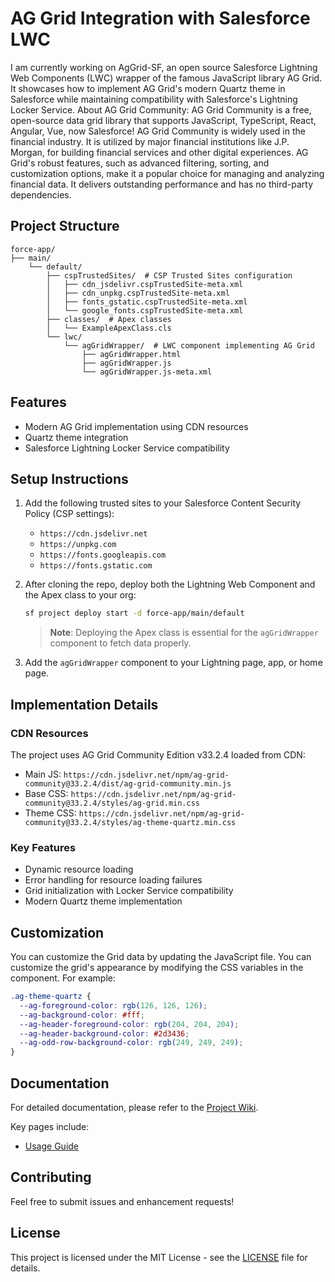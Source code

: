 # AG Grid Integration with Salesforce LWC

I am currently working on AgGrid-SF, an open source Salesforce Lightning Web Components (LWC) wrapper of the famous JavaScript library AG Grid. It showcases how to implement AG Grid's modern Quartz theme in Salesforce while maintaining compatibility with Salesforce's Lightning Locker Service.
About AG Grid Community:
AG Grid Community is a free, open-source data grid library that supports JavaScript, TypeScript, React, Angular, Vue, now Salesforce! AG Grid Community is widely used in the financial industry. It is utilized by major financial institutions like J.P. Morgan, for building financial services and other digital experiences. AG Grid's robust features, such as advanced filtering, sorting, and customization options, make it a popular choice for managing and analyzing financial data. It delivers outstanding performance and has no third-party dependencies.

## Project Structure

```
force-app/
├── main/
    └── default/
        ├── cspTrustedSites/  # CSP Trusted Sites configuration
        │   ├── cdn_jsdelivr.cspTrustedSite-meta.xml
        │   ├── cdn_unpkg.cspTrustedSite-meta.xml
        │   ├── fonts_gstatic.cspTrustedSite-meta.xml
        │   └── google_fonts.cspTrustedSite-meta.xml
        ├── classes/  # Apex classes
        │   └── ExampleApexClass.cls
        └── lwc/
            └── agGridWrapper/  # LWC component implementing AG Grid
                ├── agGridWrapper.html
                ├── agGridWrapper.js
                └── agGridWrapper.js-meta.xml
```

## Features

- Modern AG Grid implementation using CDN resources
- Quartz theme integration
- Salesforce Lightning Locker Service compatibility

## Setup Instructions

1. Add the following trusted sites to your Salesforce Content Security Policy (CSP settings):

   - `https://cdn.jsdelivr.net`
   - `https://unpkg.com`
   - `https://fonts.googleapis.com`
   - `https://fonts.gstatic.com`

2. After cloning the repo, deploy both the Lightning Web Component and the Apex class to your org:

   ```bash
   sf project deploy start -d force-app/main/default
   ```

   > **Note**: Deploying the Apex class is essential for the `agGridWrapper` component to fetch data properly.

3. Add the `agGridWrapper` component to your Lightning page, app, or home page.

## Implementation Details

### CDN Resources

The project uses AG Grid Community Edition v33.2.4 loaded from CDN:

- Main JS: `https://cdn.jsdelivr.net/npm/ag-grid-community@33.2.4/dist/ag-grid-community.min.js`
- Base CSS: `https://cdn.jsdelivr.net/npm/ag-grid-community@33.2.4/styles/ag-grid.min.css`
- Theme CSS: `https://cdn.jsdelivr.net/npm/ag-grid-community@33.2.4/styles/ag-theme-quartz.min.css`

### Key Features

- Dynamic resource loading
- Error handling for resource loading failures
- Grid initialization with Locker Service compatibility
- Modern Quartz theme implementation

## Customization

You can customize the Grid data by updating the JavaScript file.
You can customize the grid's appearance by modifying the CSS variables in the component. For example:

```css
.ag-theme-quartz {
  --ag-foreground-color: rgb(126, 126, 126);
  --ag-background-color: #fff;
  --ag-header-foreground-color: rgb(204, 204, 204);
  --ag-header-background-color: #2d3436;
  --ag-odd-row-background-color: rgb(249, 249, 249);
}
```

## Documentation

For detailed documentation, please refer to the [Project Wiki](AgGrid-SF.wiki/).

Key pages include:
*   [Usage Guide](AgGrid-SF.wiki/Usage-Guide.md)

<!-- Add links to other relevant wiki pages here -->

## Contributing

Feel free to submit issues and enhancement requests!

## License

This project is licensed under the MIT License - see the [LICENSE](LICENSE) file for details.
